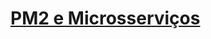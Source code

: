# [PM2 e Microsserviços](https://medium.com/@giovanioliveira_/pm2-e-microsservi%C3%A7os-2301be5f3695)